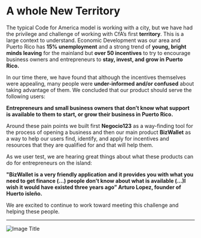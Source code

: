 # A whole New Territory


The typical Code for America model is working with a city, but we have had the privilege and challenge of working with CfA’s first **territory**. This is a large context to understand. Economic Development was our area and Puerto Rico has **15% unemployment** and a strong trend of **young, bright minds leaving** for the mainland but **over 50 incentives** to try to encourage business owners and entrepreneurs to **stay, invest, and grow in Puerto Rico.**

In our time there, we have found that although the incentives themselves were appealing, many people were **under-informed and/or confused** about taking advantage of them. We concluded that our product should serve the following users:

**Entrepreneurs and small business owners that don’t know what support is available to them to start, or grow their business in Puerto Rico.**


Around these pain points we built first **Negocio123** as a way-finding tool for the process of opening a business and then our main product **BizWallet** as a way to help our users find, identify, and apply for incentives and resources that they are qualified for and that will help them.


As we user test, we are hearing great things about what these products can do for entrepreneurs on the island:

**"BizWallet is a very friendly application and it provides you with what you need to get finance (…) people don’t know about what is available (…)I wish it would have existed three years ago” Arturo Lopez, founder of Huerto isleño.**

We are excited to continue to work toward meeting this challenge and helping these people.

---

![Image Title](http://cl.ly/image/2r1A3l0k0710/unnamed.png)

